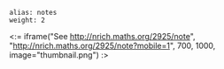 ````
alias: notes
weight: 2
````

<:= iframe("See http://nrich.maths.org/2925/note", "http://nrich.maths.org/2925/note?mobile=1", 700, 1000, image="thumbnail.png") :>